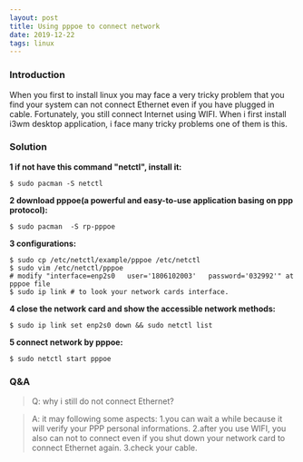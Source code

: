 ```yaml
---
layout: post
title: Using pppoe to connect network
date: 2019-12-22 
tags: linux   
---
```


### Introduction

When you first to install linux you may face a very tricky problem that you find your system can not connect Ethernet even if you have plugged in cable. Fortunately, you still connect Internet using WIFI. When i first install i3wm desktop application, i face many tricky problems one of them is this.

### Solution

**1 if not have this command "netctl", install it:**

`$ sudo pacman -S netctl`

**2 download pppoe(a powerful and easy-to-use application basing on ppp protocol):**
    
`$ sudo pacman  -S rp-pppoe`

**3 configurations:**
    
```shell
$ sudo cp /etc/netctl/example/pppoe /etc/netctl 
$ sudo vim /etc/netctl/pppoe
# modify "interface=enp2s0   user='1806102003'   password='032992'" at pppoe file
$ sudo ip link # to look your network cards interface.
```

**4 close the network card and show the accessible network methods:**

`$ sudo ip link set enp2s0 down && sudo netctl list`

**5 connect network by pppoe:**
    
`$ sudo netctl start pppoe`

### Q&A

>Q: why i still do not connect Ethernet?

>A: it may following some aspects: 1.you can wait a while because it will verify your PPP personal informations. 2.after you use WIFI, you also can not to connect even if you shut down your network card to connect Ethernet again. 3.check your cable.
